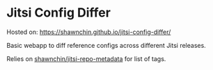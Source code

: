 # Jitsi Config Differ

Hosted on: https://shawnchin.github.io/jitsi-config-differ/

Basic webapp to diff reference configs across different Jitsi releases.

Relies on [shawnchin/jitsi-repo-metadata](https://github.com/shawnchin/jitsi-repo-metadata) for list of tags.
